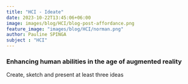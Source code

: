 ```yaml
---
title: "HCI - Ideate"
date: 2023-10-22T13:45:06+06:00
image: images/blog/HCI/blog-post-affordance.png
feature_image: "images/blog/HCI/norman.png"
author: Pauline SPINGA
subject : "HCI"
---
```


### Enhancing human abilities in the age of augmented reality

Create, sketch and present at least three ideas